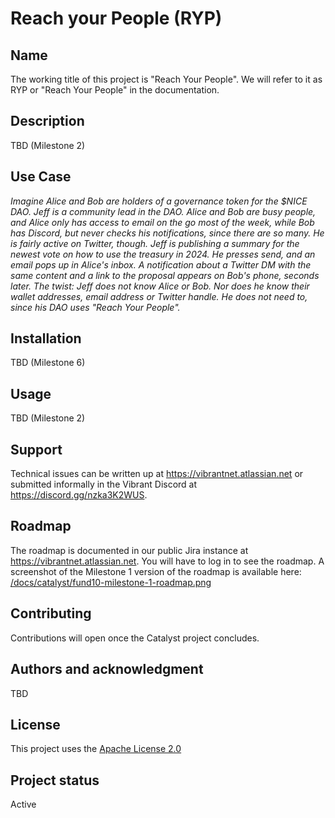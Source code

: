 # Reach your People (RYP)

## Name
The working title of this project is "Reach Your People". We will refer to it as RYP or "Reach Your People" in the documentation.

## Description
TBD (Milestone 2)

## Use Case
*Imagine Alice and Bob are holders of a governance token for the $NICE DAO. Jeff is a community lead in the DAO. Alice and Bob are busy people, and Alice only has access to email on the go most of the week, while Bob has Discord, but never checks his notifications, since there are so many. He is fairly active on Twitter, though. Jeff is publishing a summary for the newest vote on how to use the treasury in 2024. He presses send, and an email pops up in Alice's inbox. A notification about a Twitter DM with the same content and a link to the proposal appears on Bob's phone, seconds later. The twist: Jeff does not know Alice or Bob. Nor does he know their wallet addresses, email address or Twitter handle. He does not need to, since his DAO uses "Reach Your People".*

## Installation
TBD (Milestone 6)

## Usage
TBD (Milestone 2)

## Support
Technical issues can be written up at <https://vibrantnet.atlassian.net> or submitted informally in the Vibrant Discord at <https://discord.gg/nzka3K2WUS>.

## Roadmap
The roadmap is documented in our public Jira instance at <https://vibrantnet.atlassian.net>. You will have to log in to see the roadmap. A screenshot of the Milestone 1 version of the roadmap is available here: [/docs/catalyst/fund10-milestone-1-roadmap.png](./docs/catalyst/fund10-milestone-1-roadmap.png)

## Contributing
Contributions will open once the Catalyst project concludes.

## Authors and acknowledgment
TBD

## License
This project uses the [Apache License 2.0](./LICENSE)

## Project status
Active